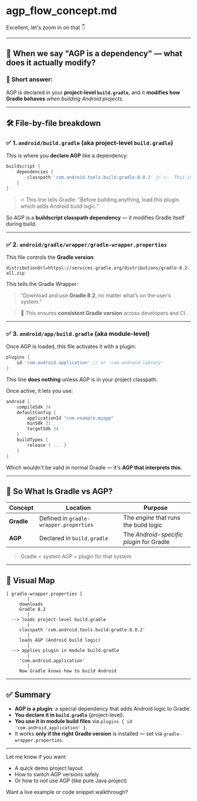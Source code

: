 # agp_flow_concept.md

Excellent, let's zoom in on that 👇

---

## 🧩 When we say "AGP is a dependency" — what does it **actually modify**?

### 📍 Short answer:

AGP is declared in your **project-level `build.gradle`**, and it **modifies how Gradle behaves** *when building Android projects*.

---

## 🛠️ File-by-file breakdown

### ✅ 1. `android/build.gradle` (aka **project-level** `build.gradle`)

This is where you **declare AGP** like a dependency:

```groovy
buildscript {
    dependencies {
        classpath 'com.android.tools.build:gradle:8.0.2' // <-- This is the AGP
    }
}
```

> 🔥 This line tells Gradle:
> “Before building anything, load this plugin which adds Android build logic.”

So AGP is a **buildscript classpath dependency** — it modifies Gradle itself during build.

---

### ✅ 2. `android/gradle/wrapper/gradle-wrapper.properties`

This file controls the **Gradle version**:

```properties
distributionUrl=https\://services.gradle.org/distributions/gradle-8.2-all.zip
```

This tells the Gradle Wrapper:

> “Download and use **Gradle 8.2**, no matter what’s on the user’s system.”

> 📌 This ensures **consistent Gradle version** across developers and CI.

---

### ✅ 3. `android/app/build.gradle` (aka **module-level**)

Once AGP is loaded, this file activates it with a plugin:

```groovy
plugins {
    id 'com.android.application' // or 'com.android.library'
}
```

This line **does nothing** unless AGP is in your project classpath.

Once active, it lets you use:

```groovy
android {
    compileSdk 34
    defaultConfig {
        applicationId "com.example.myapp"
        minSdk 21
        targetSdk 34
    }
    buildTypes {
        release { ... }
    }
}
```

Which wouldn't be valid in normal Gradle — it's **AGP that interprets this.**

---

## 🧠 So What Is Gradle vs AGP?

| Concept    | Location                               | Purpose                                  |
| ---------- | -------------------------------------- | ---------------------------------------- |
| **Gradle** | Defined in `gradle-wrapper.properties` | The *engine* that runs the build logic   |
| **AGP**    | Declared in `build.gradle`             | The *Android-specific plugin* for Gradle |

> Gradle = system
> AGP = plugin for that system

---

## 🎯 Visual Map

```
[ gradle-wrapper.properties ]
        |
     downloads
     Gradle 8.2
        |
  --> loads project-level build.gradle
        |
     classpath 'com.android.tools.build:gradle:8.0.2'
        |
     loads AGP (Android build logic)
        |
  --> applies plugin in module build.gradle
        |
     'com.android.application'
        |
     Now Gradle knows how to build Android
```

---

## ✅ Summary

* **AGP is a plugin**: a special dependency that adds Android logic to Gradle.
* **You declare it in `build.gradle`** (project-level).
* **You use it in module build files** via `plugins { id 'com.android.application' }`.
* It works **only if the right Gradle version** is installed — set via `gradle-wrapper.properties`.

---

Let me know if you want:

* A quick demo project layout
* How to switch AGP versions safely
* Or how to *not* use AGP (like pure Java project)

Want a live example or code snippet walkthrough?

